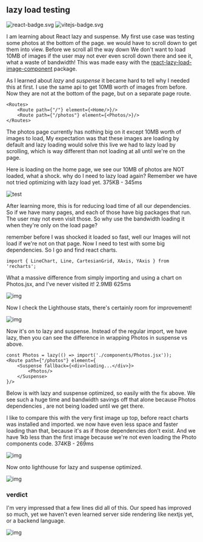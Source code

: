 ## lazy load testing
![react-badge.svg](public/images/react-badge.svg)
![vitejs-badge.svg](public/images/vitejs-badge.svg)

I am learning about React lazy and suspense. My first use case was testing some photos 
at the bottom of the page. we would have to scroll down to get them into view. Before we scroll all the way down
We don't want to load 10MB of images if the user may not ever even scroll down there and see it, what a waste of bandwidth!
This was made easy with the 
[react-lazy-load-image-component](https://www.npmjs.com/package/react-lazy-load-image-component) package.

As I learned about *lazy* and *suspense* it became hard to tell why I needed this at first. I use the same 
api to get 10MB worth of images from before. Now they are not at the bottom of the page, but on a separate page route.

```
<Routes>
    <Route path={"/"} element={<Home/>}/>
    <Route path={"/photos"} element={<Photos/>}/>
</Routes>
```
The photos page currently has nothing big on it except 10MB worth of images to load, My expectation was that these images are loading by default and lazy loading would solve this live we had to lazy load by scrolling, which is way different
than not loading at all until we're on the page. 

Here is loading on the home page, we see our 10MB of photos are NOT loaded, what a shock. why do I need
to lazy load again? Remember we have not tried optimizing with lazy load yet.
375KB - 345ms

![test](https://i.imgur.com/PfM1iXx.png)

After learning more, this is for reducing load time of all our dependencies. So if we
have many pages, and each of those have big packages that run. The user may 
not even visit those. So why use the bandwidth loading it when they're only on the load page?

remember before I was shocked it loaded so fast, well our Images will not load if we're not on that page.
Now I need to test with some big dependencies. So I go and find react charts.

```
import { LineChart, Line, CartesianGrid, XAxis, YAxis } from 'recharts';
```
What a massive difference from simply importing and using a chart on Photos.jsx, and I've never visited it! 2.9MB 625ms

![img](https://i.imgur.com/qQAQZYv.png)

Now I check the Lighthouse stats, there's certainly room for improvement!

![img](https://i.imgur.com/Z7qUO6D.png)

Now it's on to lazy and suspense. Instead of the regular import, we have lazy,
then you can see the difference in wrapping Photos in suspense vs above.
```
const Photos = lazy(() => import('./components/Photos.jsx'));
<Route path={"/photos"} element={
    <Suspense fallback={<div>loading...</div>}>
        <Photos/>
    </Suspense>
}/>
```
Below is with lazy and suspense optimized, so easily with the fix above. We see
such a huge time and bandwidth savings off that alone because Photos dependencies
, are not being loaded until we get there.

I like to compare this with the very first image up top, before react charts 
was installed and imported. we now have even less space and faster loading
than that, because it's as if those dependencies don't exist. And we have 1kb less than the first image
because we're not even loading the Photo components code.
374KB - 269ms

![img](https://i.imgur.com/9T9Avfh.png)

Now onto lighthouse for lazy and suspense optimized. 

![img](https://i.imgur.com/YB5ZYGt.png)

### verdict
I'm very impressed that a few lines did all of this. Our speed has improved so much, yet we haven't even learned
 server side rendering like nextjs yet, or a backend language. 
 
![img](https://i.imgur.com/3s0Nwk8.png)





























